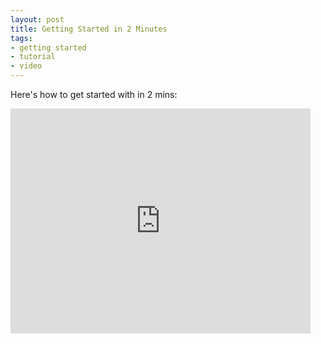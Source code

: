 ```yaml
---
layout: post
title: Getting Started in 2 Minutes
tags:
- getting started
- tutorial
- video
---
```


Here's how to get started with  in 2 mins:
<iframe width="480" height="360" src="http://www.youtube.com/embed/X9F17MWKnu4" frameborder="0"> </iframe>

